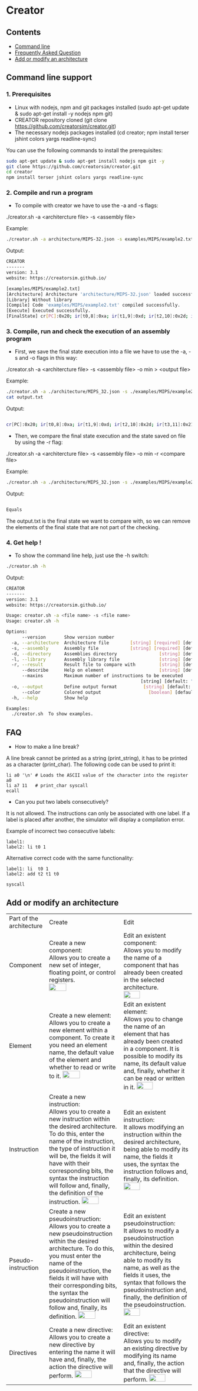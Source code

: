 # Creator


## Contents

 - [Command line](#command-line-support)
 - [Frequently Asked Question](#faq)
 - [Add or modify an architecture](#add-or-modify-an-architecture)


## Command line support

### 1. Prerequisites

 - Linux with nodejs, npm and git packages installed (sudo apt-get update & sudo apt-get install -y nodejs npm git)
 - CREATOR repository cloned (git clone https://github.com/creatorsim/creator.git)
 - The necessary nodejs packages installed (cd creator; npm install terser jshint colors yargs readline-sync)

You can use the following commands to install the prerequisites:
```bash    
sudo apt-get update & sudo apt-get install nodejs npm git -y
git clone https://github.com/creatorsim/creator.git
cd creator
npm install terser jshint colors yargs readline-sync
```


### 2. Compile and run a program

* To compile with creator we have to use the -a and -s flags:

./creator.sh -a &lt;architercture file&gt; -s &lt;assembly file&gt;

Example:
```bash    
./creator.sh -a architecture/MIPS-32.json -s examples/MIPS/example2.txt
```

Output: 
```bash
CREATOR
-------
version: 3.1
website: https://creatorsim.github.io/

[examples/MIPS/example2.txt]
[Architecture] Architecture 'architecture/MIPS-32.json' loaded successfully.
[Library] Without library
[Compile] Code 'examples/MIPS/example2.txt' compiled successfully.
[Execute] Executed successfully.
[FinalState] cr[PC]:0x20; ir[t0,8]:0xa; ir[t1,9]:0xd; ir[t2,10]:0x2d; ir[t3,11]:0x21; ir[t4,12]:0x17; ir[t5,13]:0xc; ir[t6,14]:0x441; ir[t7,15]:0x53; keyboard[0x0]:''; display[0x0]:'';
```

### 3. Compile, run and check the execution of an assembly program
    
* First, we save the final state execution into a file we have to use the -a, -s and -o flags in this way:
    
./creator.sh -a &lt;architercture file&gt; -s &lt;assembly file&gt; -o min &gt; &lt;output file&gt;

Example:
```bash    
./creator.sh -a ./architecture/MIPS_32.json -s ./examples/MIPS/example2.txt -o min > output.txt
cat output.txt
```

Output: 
```bash

cr[PC]:0x20; ir[t0,8]:0xa; ir[t1,9]:0xd; ir[t2,10]:0x2d; ir[t3,11]:0x21; ir[t4,12]:0x17; ir[t5,13]:0xc; ir[t6,14]:0x441; ir[t7,15]:0x53; keyboard[0x0]:''; display[0x0]:'';

```

    
* Then, we compare the final state execution and the state saved on file by using the -r flag:
    
./creator.sh -a &lt;architercture file&gt; -s &lt;assembly file&gt; -o min -r &lt;compare file&gt;

Example:
```bash    
./creator.sh -a ./architecture/MIPS_32.json -s ./examples/MIPS/example2.txt -o min -r output.txt
```

Output: 
```bash

Equals
```

The output.txt is the final state we want to compare with, so we can remove the elements of the final state that are not part of the checking.


### 4. Get help !

* To show the command line help, just use the -h switch:
    
```bash    
./creator.sh -h
```

Output: 
```bash    
CREATOR
-------
version: 3.1
website: https://creatorsim.github.io/

Usage: creator.sh -a <file name> -s <file name>
Usage: creator.sh -h

Options:
      --version       Show version number                              [boolean]
  -a, --architecture  Architecture file        [string] [required] [default: ""]
  -s, --assembly      Assembly file            [string] [required] [default: ""]
  -d, --directory     Assemblies directory                [string] [default: ""]
  -l, --library       Assembly library file               [string] [default: ""]
  -r, --result        Result file to compare with         [string] [default: ""]
      --describe      Help on element                     [string] [default: ""]
      --maxins        Maximum number of instructions to be executed
                                                   [string] [default: "1000000"]
  -o, --output        Define output format          [string] [default: "normal"]
      --color         Colored output                  [boolean] [default: false]
  -h, --help          Show help                                        [boolean]

Examples:
  ./creator.sh  To show examples.
```



## FAQ

* How to make a line break?

A line break cannot be printed as a string (print_string), it has to be printed as a character (print_char). The following code can be used to print it:
```
li a0 '\n' # Loads the ASCII value of the character into the register a0
li a7 11   # print_char syscall
ecall
```

 * Can you put two labels consecutively?
 
It is not allowed. The instructions can only be associated with one label. If a label is placed after another, the simulator will display a compilation error.

Example of incorrect two consecutive labels:
```
label1:
label2: li t0 1
```

Alternative correct code with the same functionality:
```
label1: li  t0 1
label2: add t2 t1 t0 

syscall 
```


## Add or modify an architecture

<html>
 <table>
 
  <tr>
   <td>Part of the architecture
   </td>
   <td>Create
   </td>
   <td>Edit
   </td>
  </tr>
  
  <tr>
   <td>Component
   </td>
   <td>Create a new component:<br>
   Allows you to create a new set of integer, floating point, or control registers.<br>
       <img height="50%" src="https://creatorsim.github.io/images/advanced_mode/new_component.PNG">
   </td>
   <td>Edit an existent component:<br>
   Allows you to modify the name of a component that has already been created in the selected architecture.<br>
       <img height="50%" src="https://creatorsim.github.io/images/advanced_mode/edit_component.PNG">
   </td>
  </tr>

  <tr>
   <td>Element
   </td>
   <td>Create a new element:<br>
   Allows you to create a new element within a component.
   To create it you need an element name, the default value of the element and whether to read or write to it.
     <img height="50%" src="https://creatorsim.github.io/images/advanced_mode/new_element.PNG">
   </td>
   <td>Edit an existent element:<br>
   Allows you to change the name of an element that has already been created in a component.
   It is possible to modify its name, its default value and, finally, whether it can be read or written in it.
     <img height="50%" src="https://creatorsim.github.io/images/advanced_mode/edit_element.PNG">
   </td>
  </tr>

 
  <tr>
   <td>Instruction
   </td>
   <td>Create a new instruction:<br>
       Allows you to create a new instruction within the desired architecture.
       To do this, enter the name of the instruction, the type of instruction it will be, the fields it will have with their corresponding bits, the syntax the instruction will follow and, finally, the definition of the instruction.
       <img height="50%" src="https://creatorsim.github.io/images/advanced_mode/new_instruction.PNG">
   </td>
   <td>Edit an existent instruction:<br>
       It allows modifying an instruction within the desired architecture, being able to modify its name, the fields it uses, the syntax the instruction follows and, finally, its definition.
       <img height="50%" src="https://creatorsim.github.io/images/advanced_mode/edit_instruction.PNG">
   </td>
  </tr>
 
  <tr>
   <td>Pseudo-instruction
   </td>
   <td>Create a new pseudoinstruction:<br>
       Allows you to create a new pseudoinstruction within the desired architecture. To do this, you must enter the name of the pseudoinstruction, the fields it will have with their corresponding bits, the syntax the pseudoinstruction will follow and, finally, its definition.
       <img height="50%" src="https://creatorsim.github.io/images/advanced_mode/new_pseudoinstruction.PNG">
   </td>
   <td>Edit an existent pseudoinstruction:<br>
       It allows to modify a pseudoinstruction within the desired architecture, being able to modify its name, as well as the fields it uses, the syntax that follows the pseudoinstruction and, finally, the definition of the pseudoinstruction.
       <img height="50%" src="https://creatorsim.github.io/images/advanced_mode/edit_pseudoinstruction.PNG">
   </td>
  </tr>
     
  <tr>
   <td>Directives
   </td>
   <td>Create a new directive:<br>
       Allows you to create a new directive by entering the name it will have and, finally, the action the directive will perform.
       <img height="50%" src="https://creatorsim.github.io/images/advanced_mode/new_directive.PNG">
   </td>
   <td>Edit an existent directive:<br>
       Allows you to modify an existing directive by modifying its name and, finally, the action that the directive will perform.
       <img height="50%" src="https://creatorsim.github.io/images/advanced_mode/edit_directive.PNG">
   </td>
  </tr>

 </table>
</html>


